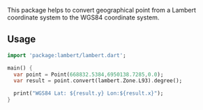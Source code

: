 This package helps to convert geographical point from a Lambert coordinate system 
to the WGS84 coordinate system.

## Usage

```dart
import 'package:lambert/lambert.dart';

main() {
  var point = Point(668832.5384,6950138.7285,0.0);
  var result = point.convert(lambert.Zone.L93).degree();

  print("WGS84 Lat: ${result.y} Lon:${result.x}");
}
```
